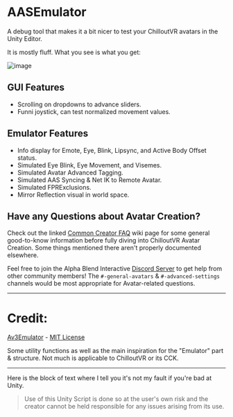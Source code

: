 # AASEmulator

A debug tool that makes it a bit nicer to test your ChilloutVR avatars in the Unity Editor.

It is mostly fluff. What you see is what you get:

![image](https://github.com/NotAKidoS/AASEmulator/assets/37721153/f63235bd-9ad5-4560-af4f-931dac2cfcd0)

## GUI Features
* Scrolling on dropdowns to advance sliders.
* Funni joystick, can test normalized movement values.

## Emulator Features
- Info display for Emote, Eye, Blink, Lipsync, and Active Body Offset status.
- Simulated Eye Blink, Eye Movement, and Visemes.
- Simulated Avatar Advanced Tagging.
- Simulated AAS Syncing & Net IK to Remote Avatar.
- Simulated FPRExclusions.
- Mirror Reflection visual in world space.

## Have any Questions about Avatar Creation?
Check out the linked [Common Creator FAQ](https://github.com/NotAKidOnSteam/AASEmulator/wiki/Common-Creator-FAQ) wiki page for some general good-to-know information before fully diving into ChilloutVR Avatar Creation. Some things mentioned there aren't properly documented elsewhere.

Feel free to join the Alpha Blend Interactive [Discord Server](https://discord.com/invite/abi) to get help from other community members!
The `#-general-avatars` & `#-advanced-settings` channels would be most appropriate for Avatar-related questions.

------

# Credit:

[Av3Emulator](https://github.com/lyuma/Av3Emulator) - [MIT License](https://github.com/lyuma/Av3Emulator/blob/master/LICENSE.txt)

Some utility functions as well as the main inspiration for the "Emulator" part & structure. Not much is applicable to ChilloutVR or its CCK.

---

Here is the block of text where I tell you it's not my fault if you're bad at Unity.

> Use of this Unity Script is done so at the user's own risk and the creator cannot be held responsible for any issues arising from its use.
